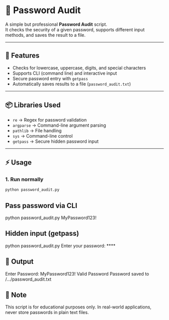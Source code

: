 # 🔐 Password Audit

A simple but professional **Password Audit** script.  
It checks the security of a given password, supports different input methods, and saves the result to a file.

---

## 🚀 Features
- Checks for lowercase, uppercase, digits, and special characters
- Supports CLI (command line) and interactive input
- Secure password entry with `getpass`
- Automatically saves results to a file (`password_audit.txt`)

---

## 📦 Libraries Used
- `re` → Regex for password validation  
- `argparse` → Command-line argument parsing  
- `pathlib` → File handling  
- `sys` → Command-line control  
- `getpass` → Secure hidden password input  

---

## ⚡ Usage

### 1. Run normally
```bash
python password_audit.py
```
## Pass password via CLI
python password_audit.py MyPassword123!

## Hidden input (getpass)
python password_audit.py
Enter your password: ****
## 📝 Output
Enter Password: MyPassword123!
Valid Password
Password saved to /.../password_audit.txt

## 📌 Note
This script is for educational purposes only.
In real-world applications, never store passwords in plain text files.
